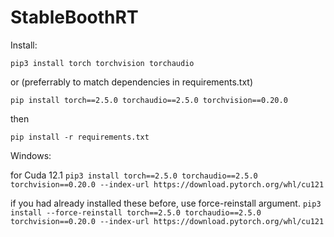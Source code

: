 # StableBoothRT


Install:

```pip3 install torch torchvision torchaudio```

or (preferrably to match dependencies in requirements.txt)

```pip install torch==2.5.0 torchaudio==2.5.0 torchvision==0.20.0```

then 

```pip install -r requirements.txt```

Windows:

for Cuda 12.1
```pip3 install torch==2.5.0 torchaudio==2.5.0 torchvision==0.20.0 --index-url https://download.pytorch.org/whl/cu121```

if you had already installed these before, use force-reinstall argument.
```pip3 install --force-reinstall torch==2.5.0 torchaudio==2.5.0 torchvision==0.20.0 --index-url https://download.pytorch.org/whl/cu121```

